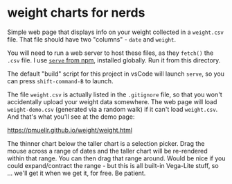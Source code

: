 weight charts for nerds
=======================

Simple web page that displays info on your weight collected in a
`weight.csv` file.  That file should have two "columns" - `date` and
`weight`.

You will need to run a web server to host these files, as they `fetch()`
the `.csv` file.  I use [`serve` from npm](https://www.npmjs.com/package/serve),
installed globally.  Run it from this directory.  

The default "build" script for this project in vsCode will launch `serve`,
so you can press `shift-command-B` to launch.

The file `weight.csv` is actually listed in the `.gitignore` file, so 
that you won't accidentally upload your weight data somewhere.  The web
page will load `weight-demo.csv` (generated via a random walk) if it 
can't load `weight.csv`.  And that's what you'll see at the demo page:

https://pmuellr.github.io/weight/weight.html

The thinner chart below the taller chart is a selection picker.  Drag
the mouse across a range of dates and the taller chart will be 
re-rendered within that range.  You can then drag that range around.
Would be nice if you could expand/contract the range - but this is all
built-in Vega-Lite stuff, so ... we'll get it when we get it, for free.
Be patient.
